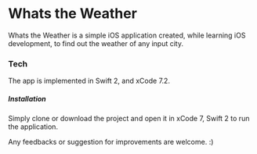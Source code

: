# Whats the Weather

Whats the Weather is a simple iOS application created, while learning iOS development, to find out the weather of any input city.

### Tech

The app is implemented in Swift 2, and xCode 7.2.

##### Installation
Simply clone or download the project and open it in xCode 7, Swift 2 to run the application.

Any feedbacks or suggestion for improvements are welcome. :)


